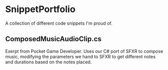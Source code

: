 # SnippetPortfolio
A collection of different code snippets I'm proud of.

## ComposedMusicAudioClip.cs

Exerpt from Pocket Game Developer.  Uses our C# port of SFXR to compose music, modifying the parameters we hand to SFXR to get different notes and durations based on the notes placed.
